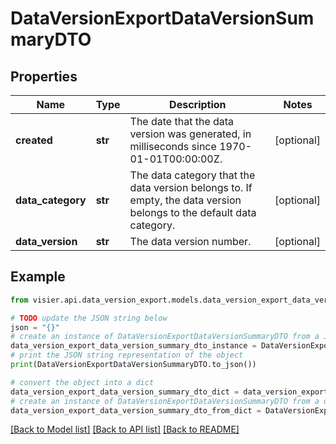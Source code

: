 # DataVersionExportDataVersionSummaryDTO


## Properties

Name | Type | Description | Notes
------------ | ------------- | ------------- | -------------
**created** | **str** | The date that the data version was generated, in milliseconds since 1970-01-01T00:00:00Z. | [optional] 
**data_category** | **str** | The data category that the data version belongs to. If empty, the data version belongs to the default data category. | [optional] 
**data_version** | **str** | The data version number. | [optional] 

## Example

```python
from visier.api.data_version_export.models.data_version_export_data_version_summary_dto import DataVersionExportDataVersionSummaryDTO

# TODO update the JSON string below
json = "{}"
# create an instance of DataVersionExportDataVersionSummaryDTO from a JSON string
data_version_export_data_version_summary_dto_instance = DataVersionExportDataVersionSummaryDTO.from_json(json)
# print the JSON string representation of the object
print(DataVersionExportDataVersionSummaryDTO.to_json())

# convert the object into a dict
data_version_export_data_version_summary_dto_dict = data_version_export_data_version_summary_dto_instance.to_dict()
# create an instance of DataVersionExportDataVersionSummaryDTO from a dict
data_version_export_data_version_summary_dto_from_dict = DataVersionExportDataVersionSummaryDTO.from_dict(data_version_export_data_version_summary_dto_dict)
```
[[Back to Model list]](../README.md#documentation-for-models) [[Back to API list]](../README.md#documentation-for-api-endpoints) [[Back to README]](../README.md)


